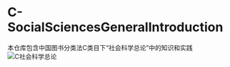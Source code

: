 # C-SocialSciencesGeneralIntroduction
本仓库包含中国图书分类法C类目下“社会科学总论”中的知识和实践
![C社会科学总论](https://github.com/gaochaoqwe/C-SocialSciencesGeneralIntroduction/assets/50293201/b9c9d1e2-b627-4a33-ae81-f1501666d450)
